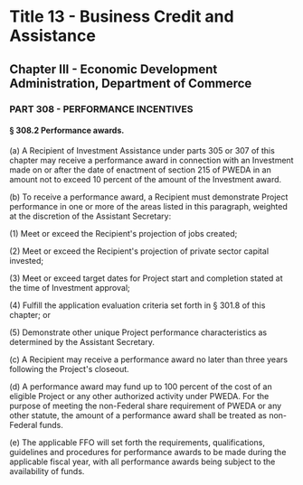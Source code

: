 
# Title 13 - Business Credit and Assistance
## Chapter III - Economic Development Administration, Department of Commerce
### PART 308 - PERFORMANCE INCENTIVES
#### § 308.2 Performance awards.

(a) A Recipient of Investment Assistance under parts 305 or 307 of this chapter may receive a performance award in connection with an Investment made on or after the date of enactment of section 215 of PWEDA in an amount not to exceed 10 percent of the amount of the Investment award.

(b) To receive a performance award, a Recipient must demonstrate Project performance in one or more of the areas listed in this paragraph, weighted at the discretion of the Assistant Secretary:

(1) Meet or exceed the Recipient's projection of jobs created;

(2) Meet or exceed the Recipient's projection of private sector capital invested;

(3) Meet or exceed target dates for Project start and completion stated at the time of Investment approval;

(4) Fulfill the application evaluation criteria set forth in § 301.8 of this chapter; or

(5) Demonstrate other unique Project performance characteristics as determined by the Assistant Secretary.

(c) A Recipient may receive a performance award no later than three years following the Project's closeout.

(d) A performance award may fund up to 100 percent of the cost of an eligible Project or any other authorized activity under PWEDA. For the purpose of meeting the non-Federal share requirement of PWEDA or any other statute, the amount of a performance award shall be treated as non-Federal funds.

(e) The applicable FFO will set forth the requirements, qualifications, guidelines and procedures for performance awards to be made during the applicable fiscal year, with all performance awards being subject to the availability of funds.
